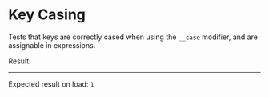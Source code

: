 # Key Casing

Tests that keys are correctly cased when using the `__case` modifier, and are assignable in expressions.

<div data-signals-foo-bar="0" data-signals-foo-bar__case.kebab="0" data-signals-foo-bar__case.snake="0" data-signals-foo-bar__case.pascal="0">
  Result:
  <code id="result" data-on-load="$fooBar=0.25; $foo-bar=0.25; $foo_bar=0.25; $FooBar=0.25" data-text="$fooBar + $foo-bar + $foo_bar + $FooBar"></code>
  <hr />
  Expected result on load: <code>1</code>
</div>